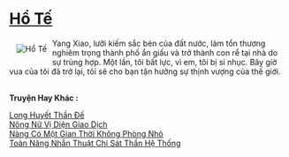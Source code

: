 <a href="https://truyentiki.com/ho-te.31527/" title="Hổ Tế"><h1>Hổ Tế</h1></a><div style="display:table"><img align="right" style="float: left; padding: 10px;" src="https://truyentiki.com/a/img/str/src/31527.jpg" alt="Hổ Tế">Yang Xiao, lưỡi kiếm sắc bén của đất nước, làm tổn thương nghiêm trọng thành phố ẩn giấu và trở thành con rể tại nhà do sự trùng hợp. Một lần, tôi bất lực, vì em, tôi bị sỉ nhục. Bây giờ vua của tôi đã trở lại, tôi sẽ cho bạn tận hưởng sự thịnh vượng của thế giới.</div><p><br><b>Truyện Hay Khác :</b></p><a href="https://truyentiki.com/long-huyet-than-de.31526/" alt="Long Huyết Thần Đế">Long Huyết Thần Đế</a><br/><a href="https://github.com/nownovels/truyenhay/tree/master/truyenhay/30633/README.md" alt="Nông Nữ Vị Diện Giao Dịch">Nông Nữ Vị Diện Giao Dịch</a><br/><a href="https://dichwiki.blogspot.com/2020/06/nang-co-mot-gian-thoi-khong-phong-nho.html" alt="Nàng Có Một Gian Thời Không Phòng Nhỏ">Nàng Có Một Gian Thời Không Phòng Nhỏ</a><br/><a href="https://www.pinterest.com/pin/594756694531393996/" alt="Toàn Năng Nhẫn Thuật Chi Sát Thần Hệ Thống">Toàn Năng Nhẫn Thuật Chi Sát Thần Hệ Thống</a><br/>